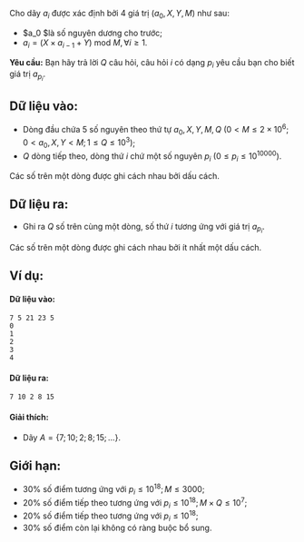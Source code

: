 <!--**<center>NGUỒN: ĐỀ THI THỬ VOI 2015 3HB (Hải phòng - Hải Dương - Hưng Yên - Bắc Giang)</center>**-->

Cho dãy $a_i$ được xác định bởi $4$ giá trị $(a_0,X,Y,M)$ như sau:
- $a_0 $là số nguyên dương cho trước;
- $a_i=(X×a_{i-1}+Y)\text{ mod }M, ∀i≥1$.

**Yêu cầu:** Bạn hãy trả lời $Q$ câu hỏi, câu hỏi $i$ có dạng $p_i$ yêu cầu bạn cho biết giá trị $a_{p_i}$.

## Dữ liệu vào:
- Dòng đầu chứa $5$ số nguyên theo thứ tự $a_0,X,Y,M,Q\ (0< M≤2×10^{6};0< a_0,X,Y< M;1≤Q≤10^3)$;
- $Q$ dòng tiếp theo, dòng thứ $i$ chứ một số nguyên $p_i\ (0≤p_i≤10^{10000})$.

Các số trên một dòng được ghi cách nhau bởi dấu cách.

## Dữ liệu ra:
- Ghi ra $Q$ số trên cùng một dòng, số thứ $i$ tương ứng với giá trị $a_{p_i}$.

Các số trên một dòng được ghi cách nhau bởi ít nhất một dấu cách.

## Ví dụ:
#### Dữ liệu vào:
```
7 5 21 23 5
0
1
2
3
4
```

#### Dữ liệu ra:
```
7 10 2 8 15
```

#### Giải thích:
- Dãy $A = \{7; 10; 2; 8; 15;…\}$.

## Giới hạn:
- $30\%$ số điểm tương ứng với $p_i≤10^{18};M≤3000$;
- $20\%$ số điểm tiếp theo tương ứng với $p_i≤10^{18};M×Q≤10^7$;
- $20\%$ số điểm tiếp theo tương ứng với $p_i≤10^{18}$;
- $30\%$ số điểm còn lại không có ràng buộc bổ sung.